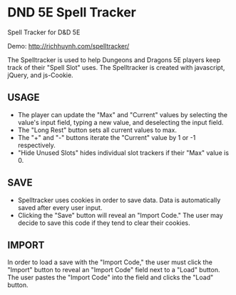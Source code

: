 # DND 5E Spell Tracker

Spell Tracker for D&amp;D 5E

Demo: http://richhuynh.com/spelltracker/


The Spelltracker is used to help Dungeons and Dragons 5E players keep track of their "Spell Slot" uses. The Spelltracker is created with javascript, jQuery, and js-Cookie. 


## USAGE
* The player can update the "Max" and "Current" values by selecting the value's input field, typing a new value, and deselecting the input field.
* The "Long Rest" button sets all current values to max.
* The "+" and "-" buttons iterate the "Current" value by 1  or -1 respectively.
* "Hide Unused Slots" hides individual slot trackers if their "Max" value is 0.


## SAVE
* Spelltracker uses cookies in order to save data. Data is automatically saved after every user input. 
* Clicking the "Save" button will reveal an "Import Code." The user may decide to save this code if they tend to clear their cookies. 


## IMPORT
In order to load a save with the "Import Code," the user must click the "Import" button to reveal an "Import Code" field next to a "Load" button. The user pastes the "Import Code" into the field and clicks the "Load" button.

